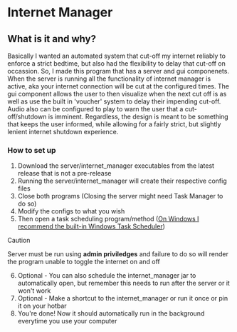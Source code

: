 # Internet Manager
## What is it and why?
Basically I wanted an automated system that cut-off my internet reliably to enforce a strict bedtime, but also had the flexibility to delay that cut-off on occassion. So, I made this program that has a server and gui componenets. 
When the server is running all the functionality of internet manager is active, aka your internet connection will be cut at the configured times. The gui component allows the user to then visualize when the next cut off is as well as use the built in 'voucher' system to delay their impending cut-off.
Audio also can be configured to play to warn the user that a cut-off/shutdown is imminent. Regardless, the design is meant to be something that keeps the user informed, while allowing for a fairly strict, but slightly lenient internet shutdown experience.
### How to set up
1. Download the server/internet_manager executables from the latest release that is not a pre-release
2. Running the server/internet_manager will create their respective config files
3. Close both programs (Closing the server might need Task Manager to do so)
4. Modify the configs to what you wish
5. Then open a task scheduling program/method ([On Windows I recommend the built-in Windows Task Scheduler](https://www.youtube.com/watch?v=5cOxJDrAXyM))
> [!CAUTION]
> Server must be run using **admin priviledges** and failure to do so will render the program unable to toggle the internet on and off
6. Optional - You can also schedule the internet_manager jar to automatically open, but remember this needs to run after the server or it won't work
7. Optional - Make a shortcut to the internet_manager or run it once or pin it on your hotbar
8. You're done! Now it should automatically run in the background everytime you use your computer
